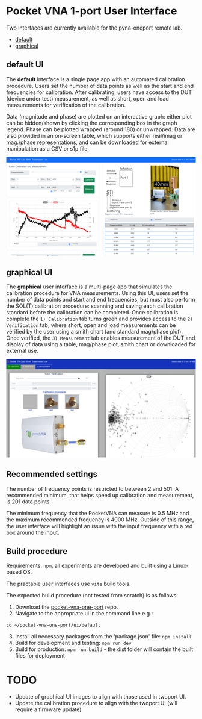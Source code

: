 # Pocket VNA 1-port User Interface

Two interfaces are currently available for the pvna-oneport remote lab.

- [default](./default/)
- [graphical](./graphical/)


## default UI

The **default** interface is a single page app with an automated calibration procedure. Users set the number of data points as well as the start and end frequencies for calibration. After calibrating, users have access to the DUT (device under test) measurement, as well as short, open and load measurements for verification of the calibration.

Data (magnitude and phase) are plotted on an interactive graph: either plot can be hidden/shown by clicking the corresponding box in the graph legend. Phase can be plotted wrapped (around 180) or unwrapped. Data are also provided in an on-screen table, which supports either real/imag or mag./phase representations, and can be downloaded for external manipulation as a CSV or s1p file.

![pvna-oneport-default](../img/pvna-oneport-default-ui.png)

## graphical UI

The **graphical** user interface is a multi-page app that simulates the calibration procedure for VNA measurements. Using this UI, users set the number of data points and start and end frequencies, but must also perform the SOL(T) calibration procedure: scanning and saving each calibration standard before the calibration can be completed. Once calibration is complete the ``1) Calibration`` tab turns green and provides access to the ``2) Verification`` tab, where short, open and load measurements can be verified by the user using a smith chart (and standard mag/phase plot). Once verified, the ``3) Measurement`` tab enables measurement of the DUT and display of data using a table, mag/phase plot, smith chart or downloaded for external use.

![pvna-oneport-graphical](../img/pvna-oneport-graphical-ui.png)

## Recommended settings

The number of frequency points is restricted to between 2 and 501. A recommended minimum, that helps speed up calibration and measurement, is 201 data points.

The minimum frequency that the PocketVNA can measure is 0.5 MHz and the maximum recommended frequency is 4000 MHz. Outside of this range, the user interface will highlight an issue with the input frequency with a red box around the input.


## Build procedure

Requirements: ```npm```, all experiments are developed and built using a Linux-based OS.

The practable user interfaces use ```vite``` build tools.

The expected build procedure (not tested from scratch) is as follows:

1) Download the [pocket-vna-one-port](https://github.com/practable/pocket-vna-one-port) repo.
2) Navigate to the appropriate ui in the command line e.g.:

```
cd ~/pocket-vna-one-port/ui/default
```
3) Install all necessary packages from the 'package.json' file: ```npm install```
4) Build for development and testing: ```npm run dev```
5) Build for production: ```npm run build``` - the dist folder will contain the built files for deployment

# TODO

- Update of graphical UI images to align with those used in twoport UI.
- Update the calibration procedure to align with the twoport UI (will require a firmware update)